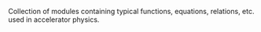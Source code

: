 Collection of modules containing typical functions, equations, relations, etc. used in accelerator physics.